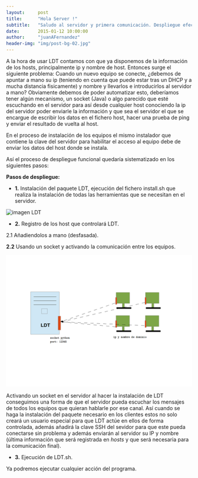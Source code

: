 ```yaml
---
layout:     post
title:      "Hola Server !"
subtitle:   "Saludo al servidor y primera comunicación. Despliegue efectivo de LDt"
date:       2015-01-12 10:00:00
author:     "juanAFernandez"
header-img: "img/post-bg-02.jpg"
---
```



A la hora de usar LDT contamos con que ya disponemos de la información de los hosts, principalmente ip y nombre de host. Entonces surge el siguiente problema: Cuando un nuevo equipo se conecte, ¿debemos de apuntar a mano su ip (teniendo en cuenta que puede estar tras un DHCP y a mucha distancia fisicamente) y nombre y llevarlos e introducirlos al servidor a mano? Obviamente debemos de poder automatizar esto, deberíamos tener algún mecanismo, un socket (Java) o algo parecido que esté escuchando en el servidor para así desde cualquier host conociendo la ip del servidor poder enviarle la información y que sea el servidor el que se encargue de escribir los datos en el fichero host, hacer una prueba de ping y enviar el resultado de vuelta al host.

En el proceso de instalación de los equipos el mismo instalador que contiene la clave del servidor para habilitar el acceso al equipo debe de enviar los datos del host donde se instala.


Así el proceso de despliegue funcional quedaría sistematizado en los siguientes pasos:

**Pasos de despliegue:**

* **1.** Instalación del paquete LDT, ejecución del fichero install.sh que realiza la instalación de todas las herramientas que se necesitan en el servidor.


![imagen LDT](/LDT/img/serverLDT.png)

* **2.** Registro de los host que controlará LDT.

 2.1 Añadiendolos a mano (desfasada).

 **2.2** Usando un socket y activando la comunicación entre los equipos.

 ![imagen2](/img/serverLDT2.png)

 Activando un socket en el servidor al hacer la instalación de LDT conseguimos una forma de que el servidor pueda escuchar los mensajes de todos los equipos que quieran hablarle por ese canal. Así cuando se haga la instalación del paquete necesario en los clientes estos no solo creará un usuario especial para que LDT actúe en ellos de forma controlada, además añadirá la clave SSH del sevidor para que este pueda conectarse sin problema y además enviarán al servidor su IP y nombre (última información que será registrada en *hosts* y que será necesaria para la comunicación final).


 * **3.** Ejecución de LDT.sh.

  Ya podremos ejecutar cualquier acción del programa.
